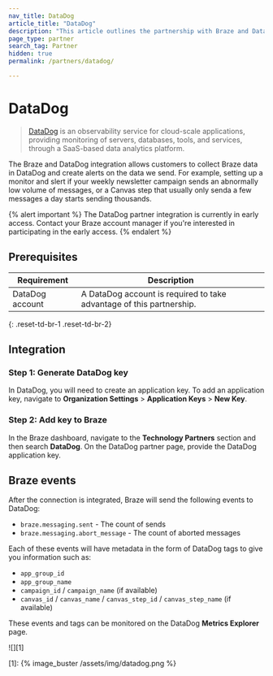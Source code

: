 ```yaml
---
nav_title: DataDog
article_title: "DataDog"
description: "This article outlines the partnership with Braze and DataDog, an observability service for cloud-scale applications, providing monitoring of servers, databases, tools, and services, through a SaaS-based data analytics platform."
page_type: partner
search_tag: Partner
hidden: true
permalink: /partners/datadog/

---
```


# DataDog

> [DataDog](https://www.datadoghq.com/) is an observability service for cloud-scale applications, providing monitoring of servers, databases, tools, and services, through a SaaS-based data analytics platform.

The Braze and DataDog integration allows customers to collect Braze data in DataDog and create alerts on the data we send. For example, setting up a monitor and slert if your weekly newsletter campaign sends an abnormally low volume of messages, or a Canvas step that usually only senda a few messages a day starts sending thousands. 

{% alert important %}
The DataDog partner integration is currently in early access. Contact your Braze account manager if you're interested in participating in the early access.
{% endalert %}

## Prerequisites 

| Requirement | Description |
|---|---|
| DataDog account | A DataDog account is required to take advantage of this partnership. |
{: .reset-td-br-1 .reset-td-br-2}

## Integration

### Step 1: Generate DataDog key

In DataDog, you will need to create an application key. To add an application key, navigate to **Organization Settings** > **Application Keys** > **New Key**.

### Step 2: Add key to Braze

In the Braze dashboard, navigate to the **Technology Partners** section and then search **DataDog**. On the DataDog partner page, provide the DataDog application key. 

## Braze events

After the connection is integrated, Braze will send the following events to DataDog:

- `braze.messaging.sent` - The count of sends
- `braze.messaging.abort_message` - The count of aborted messages

Each of these events will have metadata in the form of DataDog tags to give you information such as:

- `app_group_id`
- `app_group_name`
- `campaign_id` / `campaign_name` (if available)
- `canvas_id` / `canvas_name` / `canvas_step_id` / `canvas_step_name` (if available)

These events and tags can be monitored on the DataDog **Metrics Explorer** page.

![][1]

[1]: {% image_buster /assets/img/datadog.png %}



